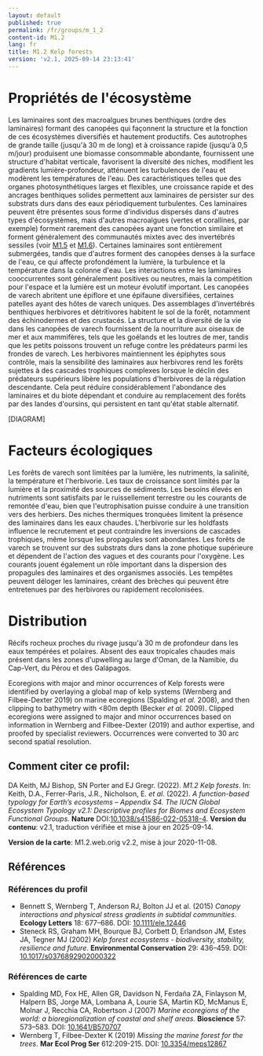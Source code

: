 ```yaml
---
layout: default
published: true
permalink: /fr/groups/m_1_2
content-id: M1.2
lang: fr
title: M1.2 Kelp forests
version: 'v2.1, 2025-09-14 23:13:41'
---
```




# Propriétés de l'écosystème
 
Les laminaires sont des macroalgues brunes benthiques (ordre des
laminaires) formant des canopées qui façonnent la structure et la
fonction de ces écosystèmes diversifiés et hautement productifs. Ces
autotrophes de grande taille (jusqu\'à 30 m de long) et à croissance
rapide (jusqu\'à 0,5 m/jour) produisent une biomasse consommable
abondante, fournissent une structure d\'habitat verticale, favorisent la
diversité des niches, modifient les gradients lumière-profondeur,
atténuent les turbulences de l\'eau et modèrent les températures de
l\'eau. Des caractéristiques telles que des organes photosynthétiques
larges et flexibles, une croissance rapide et des ancrages benthiques
solides permettent aux laminaires de persister sur des substrats durs
dans des eaux périodiquement turbulentes. Ces laminaires peuvent être
présentes sous forme d\'individus dispersés dans d\'autres types
d\'écosystèmes, mais d\'autres macroalgues (vertes et corallines, par
exemple) forment rarement des canopées ayant une fonction similaire et
forment généralement des communautés mixtes avec des invertébrés
sessiles (voir [M1.5](/explore/groups/M1.5) et [M1.6](/explore/groups/M1.6)). Certaines laminaires sont entièrement
submergées, tandis que d\'autres forment des canopées denses à la
surface de l\'eau, ce qui affecte profondément la lumière, la turbulence
et la température dans la colonne d\'eau. Les interactions entre les
laminaires cooccurrentes sont généralement positives ou neutres, mais la
compétition pour l\'espace et la lumière est un moteur évolutif
important. Les canopées de varech abritent une épiflore et une épifaune
diversifiées, certaines patelles ayant des hôtes de varech uniques. Des
assemblages d\'invertébrés benthiques herbivores et détritivores
habitent le sol de la forêt, notamment des échinodermes et des
crustacés. La structure et la diversité de la vie dans les canopées de
varech fournissent de la nourriture aux oiseaux de mer et aux
mammifères, tels que les goélands et les loutres de mer, tandis que les
petits poissons trouvent un refuge contre les prédateurs parmi les
frondes de varech. Les herbivores maintiennent les épiphytes sous
contrôle, mais la sensibilité des laminaires aux herbivores rend les
forêts sujettes à des cascades trophiques complexes lorsque le déclin
des prédateurs supérieurs libère les populations d\'herbivores de la
régulation descendante. Cela peut réduire considérablement l\'abondance
des laminaires et du biote dépendant et conduire au remplacement des
forêts par des landes d\'oursins, qui persistent en tant qu\'état stable
alternatif.

[DIAGRAM]

# Facteurs écologiques
 
Les forêts de varech sont limitées par la lumière, les nutriments, la
salinité, la température et l\'herbivorie. Les taux de croissance sont
limités par la lumière et la proximité des sources de sédiments. Les
besoins élevés en nutriments sont satisfaits par le ruissellement
terrestre ou les courants de remontée d\'eau, bien que l\'eutrophisation
puisse conduire à une transition vers des herbiers. Des niches
thermiques tronquées limitent la présence des laminaires dans les eaux
chaudes. L\'herbivorie sur les holdfasts influence le recrutement et
peut contraindre les inversions de cascades trophiques, même lorsque les
propagules sont abondantes. Les forêts de varech se trouvent sur des
substrats durs dans la zone photique supérieure et dépendent de
l\'action des vagues et des courants pour l\'oxygène. Les courants
jouent également un rôle important dans la dispersion des propagules des
laminaires et des organismes associés. Les tempêtes peuvent déloger les
laminaires, créant des brèches qui peuvent être entretenues par des
herbivores ou rapidement recolonisées.
 
# Distribution
 
Récifs rocheux proches du rivage jusqu\'à 30 m de profondeur dans les
eaux tempérées et polaires. Absent des eaux tropicales chaudes mais
présent dans les zones d\'upwelling au large d\'Oman, de la Namibie, du
Cap-Vert, du Pérou et des Galápagos.

Ecoregions with major and minor occurrences of Kelp forests were identified by overlaying a global map of kelp systems (Wernberg and Filbee-Dexter 2019) on marine ecoregions (Spalding _et al._ 2008), and then clipping to bathymetry with <80m depth (Becker _et al._ 2009). Clipped ecoregions were assigned to major and minor occurrences based on information in Wernberg and Filbee-Dexter (2019) and author expertise, and proofed by specialist reviewers. Occurrences were converted to 30 arc second spatial resolution.

## Comment citer ce profil:

DA Keith, MJ Bishop, SN Porter and EJ Gregr. (2022). *M1.2 Kelp forests*. In: Keith, D.A., Ferrer-Paris, J.R., Nicholson, E. *et al.* (2022). *A function-based typology for Earth’s ecosystems – Appendix S4. The IUCN Global Ecosystem Typology v2.1: Descriptive profiles for Biomes and Ecosystem Functional Groups*. **Nature** DOI:[10.1038/s41586-022-05318-4](https://doi.org/10.1038/s41586-022-05318-4).
**Version du contenu**: v2.1, traduction vérifiée et mise à jour en 2025-09-14.

**Version de la carte**: M1.2.web.orig v2.2, mise à jour 2020-11-08.

## Références

### Références du profil

* Bennett S, Wernberg T, Anderson RJ, Bolton JJ et al.  (2015) *Canopy interactions and physical stress gradients in subtidal communities*. **Ecology Letters** 18: 677–686. DOI: [10.1111/ele.12446](http://doi.org/10.1111/ele.12446)
* Steneck RS, Graham MH, Bourque BJ, Corbett D, Erlandson JM, Estes JA, Tegner MJ  (2002) *Kelp forest ecosystems - biodiversity, stability, resilience and future*. **Environmental Conservation** 29: 436–459. DOI: [10.1017/s0376892902000322](http://doi.org/10.1017/s0376892902000322)

### Références de carte
* Spalding MD, Fox HE, Allen GR, Davidson N, Ferdaña ZA, Finlayson M, Halpern BS, Jorge MA, Lombana A, Lourie SA, Martin KD, McManus E, Molnar J, Recchia CA, Robertson J  (2007) *Marine ecoregions of the world: a bioregionalization of coastal and shelf areas*. **Bioscience** 57: 573–583. DOI: [10.1641/B570707](http://doi.org/10.1641/B570707)
* Wernberg T, Filbee-Dexter K (2019) *Missing the marine forest for the trees*. **Mar Ecol Prog Ser** 612:209-215. DOI: [10.3354/meps12867](http://doi.org/10.3354/meps12867)

